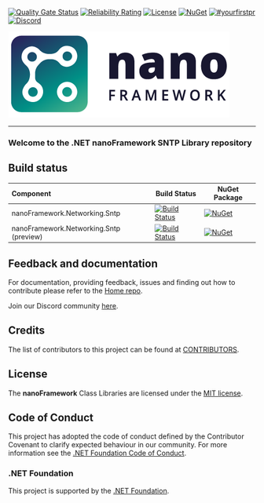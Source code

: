 [![Quality Gate Status](https://sonarcloud.io/api/project_badges/measure?project=nanoframework_lib-nanoFramework.Networking.Sntp&metric=alert_status)](https://sonarcloud.io/dashboard?id=nanoframework_lib-nanoFramework.Networking.Sntp) [![Reliability Rating](https://sonarcloud.io/api/project_badges/measure?project=nanoframework_lib-nanoFramework.Networking.Sntp&metric=reliability_rating)](https://sonarcloud.io/dashboard?id=nanoframework_lib-nanoFramework.Networking.Sntp) [![License](https://img.shields.io/badge/License-MIT-blue.svg)](LICENSE) [![NuGet](https://img.shields.io/nuget/dt/nanoFramework.Networking.Sntp.svg?label=NuGet&style=flat&logo=nuget)](https://www.nuget.org/packages/nanoFramework.Networking.Sntp/) [![#yourfirstpr](https://img.shields.io/badge/first--timers--only-friendly-blue.svg)](https://github.com/nanoframework/Home/blob/main/CONTRIBUTING.md) [![Discord](https://img.shields.io/discord/478725473862549535.svg?logo=discord&logoColor=white&label=Discord&color=7289DA)](https://discord.gg/gCyBu8T)

![nanoFramework logo](https://raw.githubusercontent.com/nanoframework/Home/main/resources/logo/nanoFramework-repo-logo.png)

-----

### Welcome to the .NET **nanoFramework** SNTP Library repository

## Build status

| Component | Build Status | NuGet Package |
|:-|---|---|
| nanoFramework.Networking.Sntp | [![Build Status](https://dev.azure.com/nanoframework/nanoFramework.Networking.Sntp/_apis/build/status/nanoframework.lib-nanoFramework.Networking.Sntp?branchName=develop)](https://dev.azure.com/nanoframework/nanoFramework.Networking.Sntp/_build/latest?definitionId=1?branchName=main) | [![NuGet](https://img.shields.io/nuget/v/nanoFramework.Networking.Sntp.svg?label=NuGet&style=flat&logo=nuget)](https://www.nuget.org/packages/nanoFramework.Networking.Sntp/) |
| nanoFramework.Networking.Sntp (preview) | [![Build Status](https://dev.azure.com/nanoframework/nanoFramework.Networking.Sntp/_apis/build/status/nanoframework.lib-nanoFramework.Networking.Sntp?branchName=develop)](https://dev.azure.com/nanoframework/nanoFramework.Networking.Sntp/_build/latest?definitionId=1?branchName=develop) | [![NuGet](https://img.shields.io/nuget/vpre/nanoFramework.Networking.Sntp.svg?label=NuGet&style=flat&logo=nuget)](https://www.nuget.org/packages/nanoFramework.Networking.Sntp/) |

## Feedback and documentation

For documentation, providing feedback, issues and finding out how to contribute please refer to the [Home repo](https://github.com/nanoframework/Home).

Join our Discord community [here](https://discord.gg/gCyBu8T).

## Credits

The list of contributors to this project can be found at [CONTRIBUTORS](https://github.com/nanoframework/Home/blob/main/CONTRIBUTORS.md).

## License

The **nanoFramework** Class Libraries are licensed under the [MIT license](LICENSE.md).

## Code of Conduct

This project has adopted the code of conduct defined by the Contributor Covenant to clarify expected behaviour in our community.
For more information see the [.NET Foundation Code of Conduct](https://dotnetfoundation.org/code-of-conduct).

### .NET Foundation

This project is supported by the [.NET Foundation](https://dotnetfoundation.org).
